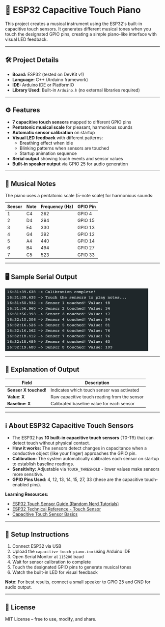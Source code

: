 # 🎹 ESP32 Capacitive Touch Piano

This project creates a musical instrument using the ESP32's built-in capacitive touch sensors. It generates different musical tones when you touch the designated GPIO pins, creating a simple piano-like interface with visual LED feedback.

---

## 🛠️ Project Details

- **Board:** ESP32 (tested on DevKit v1)
- **Language:** C++ (Arduino framework)
- **IDE:** Arduino IDE or PlatformIO
- **Library Used:** Built-in `Arduino.h` (no external libraries required)

---

## ⚙️ Features

- **7 capacitive touch sensors** mapped to different GPIO pins
- **Pentatonic musical scale** for pleasant, harmonious sounds
- **Automatic sensor calibration** on startup
- **Visual LED feedback** with different patterns:
  - Breathing effect when idle
  - Blinking patterns when sensors are touched
  - Startup animation sequence
- **Serial output** showing touch events and sensor values
- **Built-in speaker output** via GPIO 25 for audio generation

---

## 🎵 Musical Notes

The piano uses a pentatonic scale (5-note scale) for harmonious sounds:

| Sensor | Note | Frequency (Hz) | GPIO Pin |
|--------|------|----------------|----------|
| 1      | C4   | 262            | GPIO 4   |
| 2      | D4   | 294            | GPIO 15  |
| 3      | E4   | 330            | GPIO 13  |
| 4      | G4   | 392            | GPIO 12  |
| 5      | A4   | 440            | GPIO 14  |
| 6      | B4   | 494            | GPIO 27  |
| 7      | C5   | 523            | GPIO 33  |

---

## 🖥️ Sample Serial Output
![Serial Monitor](<./images/Results.png>)

---

## 📘 Explanation of Output

| Field        | Description                                    |
|--------------|------------------------------------------------|
| **Sensor X touched!** | Indicates which touch sensor was activated |
| **Value: X** | Raw capacitive touch reading from the sensor |
| **Baseline: X** | Calibrated baseline value for each sensor |

---

## ℹ️ About ESP32 Capacitive Touch Sensors

- The ESP32 has **10 built-in capacitive touch sensors** (T0-T9) that can detect touch without physical contact.
- **How it works:** The sensors detect changes in capacitance when a conductive object (like your finger) approaches the GPIO pin.
- **Calibration:** The system automatically calibrates each sensor on startup to establish baseline readings.
- **Sensitivity:** Adjustable via `TOUCH_THRESHOLD` - lower values make sensors more sensitive.
- **GPIO Pins Used:** 4, 12, 13, 14, 15, 27, 33 (these are the capacitive touch-enabled pins).

**Learning Resources:**
- [ESP32 Touch Sensor Guide (Random Nerd Tutorials)](https://randomnerdtutorials.com/esp32-touch-pins-arduino-ide/)
- [ESP32 Technical Reference - Touch Sensor](https://www.espressif.com/sites/default/files/documentation/esp32_technical_reference_manual_en.pdf)
- [Capacitive Touch Sensor Basics](https://www.analog.com/en/analog-dialogue/articles/capacitive-sensing-with-mcu.html)

---

## 🔧 Setup Instructions

1. Connect ESP32 via USB
2. Upload the `capacitive-touch-piano.ino` using Arduino IDE
3. Open Serial Monitor at `115200` baud
4. Wait for sensor calibration to complete
5. Touch the designated GPIO pins to generate musical tones
6. Watch the built-in LED for visual feedback

**Note:** For best results, connect a small speaker to GPIO 25 and GND for audio output.

---

## 📝 License

MIT License – free to use, modify, and share.
